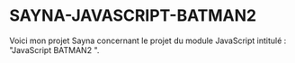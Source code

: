 # SAYNA-JAVASCRIPT-BATMAN2
Voici mon projet Sayna concernant le projet du module JavaScript intitulé : "JavaScript BATMAN2 ".
